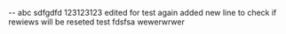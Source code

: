 --
abc
sdfgdfd
123123123
edited for test again
added new line to check if rewiews will be reseted
test
fdsfsa
wewerwrwer

